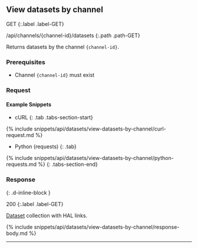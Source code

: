 ## View datasets by channel

GET
{:.label .label-GET}

/api/channels/{channel-id}/datasets
{:.path .path-GET}

Returns datasets by the channel `{channel-id}`.

### Prerequisites

- Channel `{channel-id}` must exist

### Request
#### Example Snippets
- cURL
{: .tab .tabs-section-start}

{% include snippets/api/datasets/view-datasets-by-channel/curl-request.md %}

- Python (requests)
{: .tab}

{% include snippets/api/datasets/view-datasets-by-channel/python-requests.md %}
{: .tabs-section-end}

### Response
{: .d-inline-block }

200
{:.label .label-GET}

[Dataset](#dataset) collection with HAL links.

{% include snippets/api/datasets/view-datasets-by-channel/response-body.md %}

---
